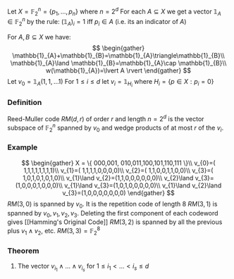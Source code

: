 Let $X=\mathbb{F}_{2}^{n}=\{ p_{1},\dots,p_{n} \}$ where $n=2^{d}$
For each $A\subseteq X$  we get a vector $\mathbb{1}_{A}\in \mathbb{F}_{2}^{n}$ by the rule:
$(\mathbb{1}_{A})_{i}=1$ iff $p_{i}\in A$ (i.e. its an indicator of $A$)

For $A,B\subseteq X$ we have:
$$
\begin{gather}
\mathbb{1}_{A}+\mathbb{1}_{B}=\mathbb{1}_{A}\triangle\mathbb{1}_{B}\\
\mathbb{1}_{A}\land \mathbb{1}_{B}=\mathbb{1}_{A}\cap \mathbb{1}_{B}\\
w(\mathbb{1}_{A})=\lvert A \rvert 
\end{gather}
$$
Let $v_{0}=\mathbb{1}_{A}(1,1,\dots 1)$
For $1\leq i\leq d$ let $v_{i}=\mathbb{1}_{H_{i}}$ where $H_{i}=\{ p \in X: p_{i}=0 \}$

### Definition
Reed-Muller code $RM(d,r)$ of order $r$ and length $n=2^{d}$ is the vector subspace of $\mathbb{F}_{2}^{n}$ spanned by $v_{0}$ and wedge products of at most $r$ of the $v_{i}$.

### Example
$$
\begin{gather}
X = \{ 000,001, 010,011,100,101,110,111 \}\\
v_{0}=( 1,1,1,1,1,1,1,1)\\
v_{1}=( 1,1,1,1,0,0,0,0)\\
v_{2}=( 1,1,0,0,1,1,0,0)\\
v_{3}=( 1,0,1,0,1,0,1,0)\\
v_{1}\land v_{2}=(1,1,0,0,0,0,0,0)\\
v_{2}\land v_{3}=(1,0,0,0,1,0,0,0)\\
v_{1}\land v_{3}=(1,0,1,0,0,0,0,0)\\
v_{1}\land v_{2}\land v_{3}=(1,0,0,0,0,0,0,0)
\end{gather}
$$
$RM(3,0)$ is spanned by $v_{0}$. It is the repetition code of length 8
$RM(3,1)$ is spanned by $v_{0},v_{1},v_{2},v_{3}$. Deleting the first component of each codeword gives [[Hamming's Original Code]]
$RM(3,2)$ is spanned by all the previous plus $v_{1}\land v_{2}$, etc.
$RM(3,3)=\mathbb{F}_{2}^{8}$
 
### Theorem
1. The vector $v_{i_{1}}\wedge\dots \wedge v_{i_{s}}$ for $1\leq i_{1}<\dots<i_{s}\leq d$